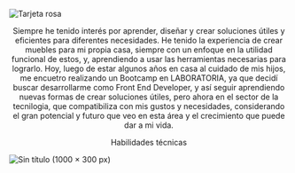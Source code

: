 ![Tarjeta rosa](https://github.com/AnaMariaValdesChile/AnaMariaValdesChile/assets/130001037/7f5be69d-cd38-47f4-8556-b4ccb5330a9f)

<p align="center">
Siempre he tenido interés por aprender, diseñar
y crear soluciones útiles y eficientes para
diferentes necesidades. He tenido la experiencia
de crear muebles para mi propia casa, siempre
con un enfoque en la utilidad funcional de estos,
y, aprendiendo a usar las herramientas
necesarias para lograrlo. Hoy, luego de estar
algunos años en casa al cuidado de mis hijos, me
encuetro realizando un Bootcamp en
LABORATORIA, ya que decidí buscar
desarrollarme como Front End Developer, y así
seguir aprendiendo nuevas formas de crear
soluciones útiles, pero ahora en el sector de la
tecnilogia, que compatibiliza con mis gustos y
necesidades, considerando el gran potencial y
futuro que veo en esta área y el crecimiento que
puede dar a mi vida.
</p>

<p align="center">
  Habilidades técnicas
  </p>
  
![Sin título (1000 × 300 px)](https://github.com/AnaMariaValdesChile/AnaMariaValdesChile/assets/130001037/09965f77-879f-419f-88f9-01a663ced812)


